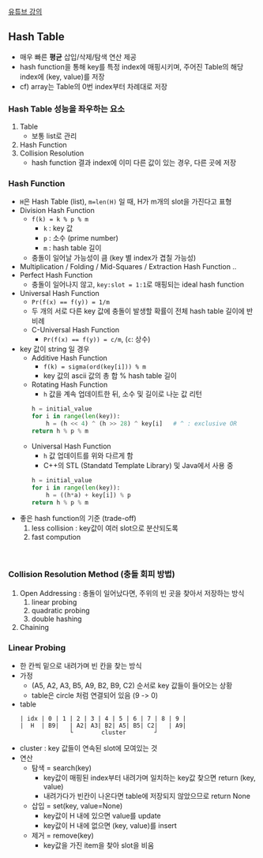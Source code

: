 [유튜브 강의](https://www.youtube.com/watch?v=Bj4pd9rJp5c)

## Hash Table
- 매우 빠른 **평균** 삽입/삭제/탐색 연산 제공
- hash function을 통해 key를 특정 index에 매핑시키며, 주어진 Table의 해당 index에 (key, value)를 저장
- cf) array는 Table의 0번 index부터 차례대로 저장

### Hash Table 성능을 좌우하는 요소
1. Table 
   - 보통 list로 관리
2. Hash Function
3. Collision Resolution 
   - hash function 결과 index에 이미 다른 값이 있는 경우, 다른 곳에 저장

### Hash Function
- `H`은 Hash Table (list), `m=len(H)` 일 때, H가 m개의 slot을 가진다고 표형
- Division Hash Function
  - `f(k) = k % p % m`
      - `k` : key 값
      - `p` : 소수 (prime number)
      - `m` : hash table 길이
  - 충돌이 일어날 가능성이 큼 (key 별 index가 겹칠 가능성)
- Multiplication / Folding / Mid-Squares / Extraction Hash Function ..
- Perfect Hash Function
  - 충돌이 일어나지 않고, `key:slot = 1:1`로 매핑되는 ideal hash function
- Universal Hash Function
  - `Pr(f(x) == f(y)) = 1/m`
  - 두 개의 서로 다른 key 값에 충돌이 발생할 확률이 전체 hash table 길이에 반비례
  - C-Universal Hash Function
    - `Pr(f(x) == f(y)) = c/m`, (`c`: 상수)
- key 값이 string 일 경우
  - Additive Hash Function
    - `f(k) = sigma(ord(key[i])) % m`
    - key 값의 ascii 값의 총 합 % hash table 길이
  - Rotating Hash Function
    - `h` 값을 계속 업데이트한 뒤, 소수 및 길이로 나눈 값 리턴
    ```python
    h = initial_value
    for i in range(len(key)):
        h = (h << 4) ^ (h >> 28) ^ key[i]   # ^ : exclusive OR
    return h % p % m
    ```
  - Universal Hash Function
    - `h` 값 업데이트를 위와 다르게 함
    - C++의 STL (Standatd Template Library) 및 Java에서 사용 중
    ```python
    h = initial_value
    for i in range(len(key)):
        h = ((h*a) + key[i]) % p
    return h % p % m
    ```
- 좋은 hash function의 기준 (trade-off)
  1. less collision : key값이 여러 slot으로 분산되도록
  2. fast compution

<br>

### Collision Resolution Method (충돌 회피 방법)

1. Open Addressing : 충돌이 일어났다면, 주위의 빈 곳을 찾아서 저장하는 방식
   1) linear probing
   2) quadratic probing
   3) double hashing
2. Chaining


### Linear Probing

- 한 칸씩 밑으로 내려가며 빈 칸을 찾는 방식
- 가정
  - (A5, A2, A3, B5, A9, B2, B9, C2) 순서로 key 값들이 들어오는 상황 
  - table은 circle 처럼 연결되어 있음 (9 -> 0)
- table   
   ```text
   | idx | 0 | 1 | 2 | 3 | 4 | 5 | 6 | 7 | 8 | 9 |   
   |  H  | B9|   | A2| A3| B2| A5| B5| C2|   | A9|   
                 └        cluster        ┘
   ```
- cluster : key 값들이 연속된 slot에 모여있는 것
- 연산
  - 탐색 = search(key)
    - key값이 매핑된 index부터 내려가며 일치하는 key값 찾으면 return (key, value)
    - 내려가다가 빈칸이 나온다면 table에 저장되지 않았으므로 return None
  - 삽입 = set(key, value=None)
    - key값이 H 내에 있으면 value를 update
    - key값이 H 내에 없으면 (key, value)를 insert
  - 제거 = remove(key)
    - key값을 가진 item을 찾아 slot을 비움

